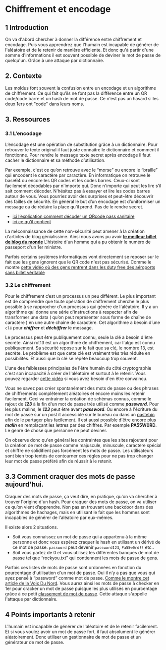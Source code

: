 # Chiffrement et encodage

## 1 Introduction
On va d'abord chercher à donner la différence entre chiffrement et encodage. Puis vous apprendrez que l'humain est incapable de générer de l'aléatoire et de le retenir de manière efficiente. Et donc qu'à partir d'une somme d'informations il est souvent possible de deviner le mot de passe de quelqu'un. Grâce à une attaque par dictionnaire.

## 2. Contexte
Les moldus font souvent la confusion entre un encodage et un algorithme de chiffrement. Ce qui fait qu'ils ne font pas la différence entre un QR code/code barre et un hash de mot de passe. Ce n'est pas un hasard si les deux 1ers ont "code" dans leurs noms.

## 3. Ressources
### 3.1 L'encodage
L’encodage est une opération de substitution grâce à un dictionnaire. Pour retrouver le texte original il faut juste connaitre le dictionnaire et comment il fonctionne. Pour rendre le message texte secret après encodage il faut cacher le dictionnaire et sa méthode d’utilisation.

Par exemple, c'est ce qu’on retrouve avec le “morse” ou encore le “braille” qui encodent le caractère par caractère. En informatique on retrouve le base64 ou encore les QR codes et les codes barres. Ceux-ci sont facilement décodables par n'importe qui. Donc n'importe qui peut les lire s’il sait comment décoder. N'hésitez pas à essayer et lire les codes barres autour de vous. Vous pourriez avoir des surprises et peut-être découvrir des failles de sécurité. En général le but d’un encodage est d’uniformiser un message ou de réduire la place qu’il prend. Pas de le rendre secret.

- [ici l’explication comment décoder un QRcode pass sanitaire](https://twitter.com/MathisHammel/status/1418846453590544396?s=20)
- [ici ce qu’il contient](https://twitter.com/cyclOptimiste/status/1400752758098219014?s=20)

La méconnaissance de cette non-sécurité peut amener à la création d'articles de blog génialissime. Ainsi nous avons pu avoir **[le meilleur billet de blog du monde](https://mango.pdf.zone/finding-former-australian-prime-minister-tony-abbotts-passport-number-on-instagram)** L'histoire d'un homme qui a pu obtenir le numéro de passeport d'un 1er ministre.

Parfois certains systèmes informatiques vont directement se reposer sur le fait que les gens ignorent que le QR code n'est pas sécurisé. Comme le montre [cette vidéo où des gens rentrent dans les duty free des aéroports sans billet véritable](https://www.youtube.com/watch?v=qnq0UfOUTlM)

### 3.2 Le chiffrement

Pour le chiffrement c’est un processus un peu différent. Le plus important est de comprendre que toute opération de chiffrement cherche le plus possible à se rapprocher d'un processus qui génère de l'aléatoire. Il y a un algorithme qui donne une série d'instructions à respecter afin de transformer une data ( qu’on peut représenter sous forme de chaîne de caractère ) en une autre chaine de caractère. Cet algorithme a besoin d’une `clé` pour ***chiffrer*** et ***déchiffrer*** le message.

Le processus peut être publiquement connu, seule la clé a besoin d'être secrète. Ainsi rot13 est un algorithme de chiffrement, car  l'algo est connu publiquement. Sa sécurité repose sur le fait que sa clé, le nombre 13, est secrète. Le problème est que cette clé est vraiment très très réduite en possibilités. Et aussi que la clé se répète beaucoup trop souvent.

L'une des faiblesses principales de l'être humain du côté cryptographie c'est son incapacité à créer de l'aléatoire et surtout à le retenir. Vous pouvez regarder [cette vidéo](https://www.youtube.com/watch?v=vVXbgbMp0oY) si vous avez besoin d'en être convaincu.

Vous ne savez pas créer spontanément des mots de passe ou des phrases de chiffrements complètement aléatoires et encore moins les retenir facilement. Ceci va entrainer la création de schémas connus, comme le rajout de ***123*** à la fin d'un mot de passe très utilisé comme ***password***. Pour les plus malins, le ***123*** peut être avant ***password***. Ou encore à l'écriture du mot de passe sur un post it accessible sur le bureau ou dans un [pastebin](pastebin.com) afin de le partager plus facilement. Il est aussi possible d'être encore plus ***malin*** en remplaçant les lettres par des chiffres. Par exemple **PA55W0RD**. Le genre de chose que personne ne peut deviner.

On observe donc qu'en général les contraintes que les sites rajoutent pour la création de mot de passe comme majuscule, minuscule, caractère spécial et chiffre ne solidifient pas forcément les mots de passe. Les utilisateurs sont bien trop tentés de contourner ces règles pour ne pas trop changer leur mot de passe préféré afin de réussir à le retenir.

## 3.3 Comment craquer des mots de passe aujourd'hui.

Craquer des mots de passe, ça veut dire, en pratique, qu'on va chercher à trouver l'origine d'un hash. Pour craquer des mots de passe, on va utiliser ce qu’on vient d’apprendre. Non pas en trouvant une backdoor dans des algorithmes de hachages, mais en utilisant le fait que les hommes sont incapables de générer de l'aléatoire par eux-mêmes.

Il existe alors 2 situations.

- Soit vous connaissez un mot de passe qui a appartenu à la même personne et donc vous espérez craquer le hash en utilisant un dérivé de ce mot de passe. `password` peut devenir `password123`, `Pa55w0rd!!` etc..
- Soit vous partez de 0 et vous utilisez les différentes banques de mot de passe tel que “rockyou.txt” qui contiennent les mots de passe de gens.

Parfois ces listes de mots de passe sont ordonnées en fonction du pourcentage d'utilisation d'un mot de passe. Oui il n’y a pas que vous qui ayez pensé à “password” comme mot de passe. [Comme le montre cet article de la Voix Du Nord](https://www.lavoixdunord.fr/1034831/article/2021-06-25/cybersecurite-doudou-ou-marseille-ces-mots-de-passe-les-plus-utilises-en-france). Vous aurez ainsi les mots de passe à checker en 1er pour cracker un mot de passe puisque les plus utilisés en pourcentage grâce à ce petit [classement de mot de passe](https://nordpass.com/json-data/top-worst-passwords/pdfs/worst-passwords-2020-fr.pdf). Cette attaque s'appelle l'attaque par dictionnaire.


## 4 Points importants à retenir
L'humain est incapable de générer de l'aléatoire et de le retenir facilement. Et si vous voulez avoir un mot de passe fort, il faut absolument le générer aléatoirement. Donc utiliser un gestionnaire de mot de passe et un générateur de mot de passe.